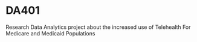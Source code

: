 # DA401
Research Data Analytics project about the increased use of Telehealth For Medicare and Medicaid Populations
